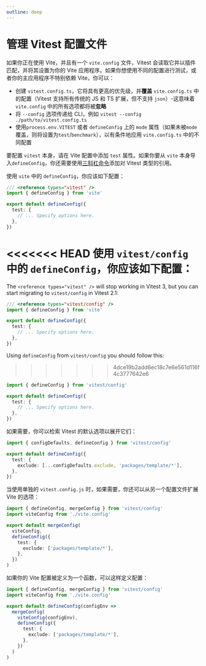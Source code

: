 ```yaml
---
outline: deep
---
```


# 管理 Vitest 配置文件

如果你正在使用 Vite，并且有一个 `vite.config` 文件，Vitest 会读取它并以插件匹配，并将其设置为你的 Vite 应用程序。如果你想使用不同的配置进行测试，或者你的主应用程序不特别依赖 Vite，你可以：

- 创建 `vitest.config.ts`，它将具有更高的优先级，并**覆盖** `vite.config.ts` 中的配置（Vitest 支持所有传统的 JS 和 TS 扩展，但不支持 `json`）-这意味着 `vite.config` 中的所有选项都将被**忽略**
- 将 `--config` 选项传递给 CLI，例如 `vitest --config ./path/to/vitest.config.ts`
- 使用`process.env.VITEST` 或者 `defineConfig` 上的 `mode` 属性（如果未被`mode`覆盖，则将设置为`test`/`benchmark`），以有条件地应用 `vite.config.ts` 中的不同配置

要配置 `vitest` 本身，请在 Vite 配置中添加 `test` 属性。如果你要从 `vite` 本身导入`defineConfig`，你还需要使用[三斜杠命令](https://www.typescriptlang.org/docs/handbook/triple-slash-directives.html#-reference-types-)添加对 Vitest 类型的引用。

使用 `vite` 中的 `defineConfig`，你应该如下配置：

```ts
/// <reference types="vitest" />
import { defineConfig } from 'vite'

export default defineConfig({
  test: {
    // ... Specify options here.
  },
})
```

<<<<<<< HEAD
使用 `vitest/config` 中的 `defineConfig`，你应该如下配置：
=======
The `<reference types="vitest" />` will stop working in Vitest 3, but you can start migrating to `vitest/config` in Vitest 2.1:

```ts
/// <reference types="vitest/config" />
import { defineConfig } from 'vite'

export default defineConfig({
  test: {
    // ... Specify options here.
  },
})
```

Using `defineConfig` from `vitest/config` you should follow this:
>>>>>>> 4dce19b2add6ec18c7e6e561d116f4c3777642e6

```ts
import { defineConfig } from 'vitest/config'

export default defineConfig({
  test: {
    // ... Specify options here.
  },
})
```

如果需要，你可以检索 Vitest 的默认选项以展开它们：

```ts
import { configDefaults, defineConfig } from 'vitest/config'

export default defineConfig({
  test: {
    exclude: [...configDefaults.exclude, 'packages/template/*'],
  },
})
```

当使用单独的 `vitest.config.js` 时，如果需要，你还可以从另一个配置文件扩展 Vite 的选项：

```ts
import { defineConfig, mergeConfig } from 'vitest/config'
import viteConfig from './vite.config'

export default mergeConfig(
  viteConfig,
  defineConfig({
    test: {
      exclude: ['packages/template/*'],
    },
  })
)
```

如果你的 Vite 配置被定义为一个函数，可以这样定义配置：

```ts
import { defineConfig, mergeConfig } from 'vitest/config'
import viteConfig from './vite.config'

export default defineConfig(configEnv =>
  mergeConfig(
    viteConfig(configEnv),
    defineConfig({
      test: {
        exclude: ['packages/template/*'],
      },
    })
  )
)
```
